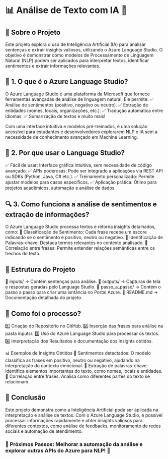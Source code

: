 # 📊 Análise de Texto com IA 🤖

## 📌 Sobre o Projeto
Este projeto explora o uso de Inteligência Artificial (IA) para analisar sentenças e extrair insights valiosos, utilizando o Azure Language Studio. O objetivo é demonstrar como modelos de Processamento de Linguagem Natural (NLP) podem ser aplicados para interpretar textos, identificar sentimentos e extrair informações relevantes.

## 🚀 1. O que é o Azure Language Studio?
O Azure Language Studio é uma plataforma da Microsoft que fornece ferramentas avançadas de análise de linguagem natural. Ele permite:
✅ Análise de sentimentos (positivo, negativo ou neutro).
✅ Extração de entidades (nomes, locais, organizações, etc.).
✅ Tradução automática entre idiomas.
✅ Sumarização de textos e muito mais!

Com uma interface intuitiva e modelos pré-treinados, é uma solução acessível para estudantes e desenvolvedores explorarem NLP e IA sem a necessidade de conhecimento avançado em Machine Learning.

## 🧠 2. Por que usar o Language Studio?

✅ Fácil de usar: Interface gráfica intuitiva, sem necessidade de código avançado.
✅ APIs poderosas: Pode ser integrado a aplicações via REST API ou SDKs (Python, Java, C# etc.).
✅ Treinamento personalizado: Permite ajustar modelos para casos específicos.
✅ Aplicação prática: Ótimo para projetos acadêmicos, automação e análise de dados.

## 🔍 3. Como funciona a análise de sentimentos e extração de informações?

O Azure Language Studio processa textos e retorna insights detalhados, como:
📌 Classificação de Sentimento: Cada frase recebe um escore indicando se o sentimento é positivo, neutro ou negativo.
📌 Identificação de Palavras-chave: Destaca termos relevantes no contexto analisado.
📌 Correlação entre frases: Permite entender relações semânticas entre os trechos do texto.

## 📂 Estrutura do Projeto
📁 inputs/ → Contém sentenças para análise.
📁 outputs/ → Capturas de tela e respostas geradas pelo Language Studio.
📁 passo_a_passo/ → Contém o passo a passo para criar uma isntância no Portal Azure.
📄 README.md → Documentação detalhada do projeto.

## 🔧 Como foi o processo?
1️⃣ Criação do Repositório no GitHub.
2️⃣ Inserção das frases para análise na pasta inputs/.
3️⃣ Uso do Azure Language Studio para processar os textos.
4️⃣ Interpretação dos Resultados e documentação dos insights obtidos.

📊 Exemplos de Insights Obtidos
🔹 Sentimentos detectados: O modelo classifica as frases em positivo, neutro ou negativo, ajudando na interpretação do contexto emocional.
🔹 Extração de palavras-chave: Identifica elementos importantes do texto, como nomes, locais e entidades.
🔹 Correlação entre frases: Analisa como diferentes partes do texto se relacionam.

## 🎯 Conclusão
Este projeto demonstra como a Inteligência Artificial pode ser aplicada na interpretação e análise de textos. Com o Azure Language Studio, é possível processar informações rapidamente e obter insights valiosos para diferentes contextos, como análise de feedbacks, monitoramento de redes sociais e automação de atendimento.

### 🔹 Próximos Passos: Melhorar a automação da análise e explorar outras APIs do Azure para NLP! 🚀